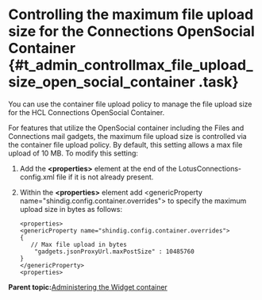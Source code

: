 # Controlling the maximum file upload size for the Connections OpenSocial Container {#t_admin_controllmax_file_upload_size_open_social_container .task}

You can use the container file upload policy to manage the file upload size for the HCL Connections OpenSocial Container.

For features that utilize the OpenSocial container including the Files and Connections mail gadgets, the maximum file upload size is controlled via the container file upload policy. By default, this setting allows a max file upload of 10 MB. To modify this setting:

1.  Add the **<properties\>** element at the end of the LotusConnections-config.xml file if it is not already present.

2.  Within the **<properties\>** element add <genericProperty name="shindig.config.container.overrides"\> to specify the maximum upload size in bytes as follows:

    ```
    <properties>
    <genericProperty name="shindig.config.container.overrides">
    {
       // Max file upload in bytes
        "gadgets.jsonProxyUrl.maxPostSize" : 10485760
    }
    </genericProperty>
    <properties>
    ```


**Parent topic:**[Administering the Widget container](../admin/t_admin_common_widget_container.md)

